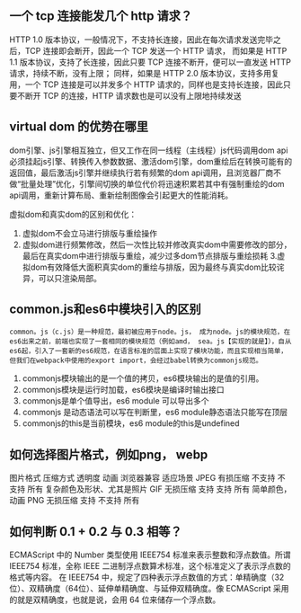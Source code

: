 ## 一个 tcp 连接能发几个 http 请求？

 HTTP 1.0 版本协议，一般情况下，不支持长连接，因此在每次请求发送完毕之后，TCP 连接即会断开，因此一个 TCP 发送一个 HTTP 请求，
而如果是 HTTP 1.1 版本协议，支持了长连接，因此只要 TCP 连接不断开，便可以一直发送 HTTP 请求，持续不断，没有上限；
同样，如果是 HTTP 2.0 版本协议，支持多用复用，一个 TCP 连接是可以并发多个 HTTP 请求的，同样也是支持长连接，因此只要不断开 TCP 的连接，HTTP 请求数也是可以没有上限地持续发送

## virtual dom 的优势在哪里

dom引擎、js引擎相互独立，但又工作在同一线程（主线程）js代码调用dom api必须挂起js引擎、转换传入参数数据、激活dom引擎，dom重绘后在转换可能有的返回值，最后激活js引擎并继续执行若有频繁的dom api调用，且浏览器厂商不做“批量处理”优化，引擎间切换的单位代价将迅速积累若其中有强制重绘的dom api调用，重新计算布局、重新绘制图像会引起更大的性能消耗。

虚拟dom和真实dom的区别和优化：

1. 虚拟dom不会立马进行排版与重绘操作
2. 虚拟dom进行频繁修改，然后一次性比较并修改真实dom中需要修改的部分，最后在真实dom中进行排版与重绘，减少过多dom节点排版与重绘损耗
3.虚拟dom有效降低大面积真实dom的重绘与排版，因为最终与真实dom比较诧异，可以只渲染局部。

## common.js和es6中模块引入的区别

    common。js（c.js）是一种规范，最初被应用于node。js， 成为node。js的模块规范，在es6出来之前，前端也实现了一套相同的模块规范（例如amd， sea。js【实现的就是】），自从es6起，引入了一套新的es6规范，在语言标准的层面上实现了模块功能，而且实现相当简单，但我们在webpack中使用的export import，会经过babel转换为commonjs规范。

1. commonjs模块输出的是一个值的拷贝，es6模块输出的是值的引用。
1. commonjs模块是运行时加载，es6模块是编译时输出接口
1. commonjs是单个值导出，es6 module 可以导出多个
1. commonjs 是动态语法可以写在判断里，es6 module静态语法只能写在顶层
1. commonjs的this是当前模块，es6 module的this是undefined

## 如何选择图片格式，例如png， webp

图片格式	压缩方式	透明度	动画	浏览器兼容	适应场景
JPEG	  有损压缩	不支持	不支持	所有	复杂颜色及形状、尤其是照片
GIF	    无损压缩	支持	支持	所有	简单颜色，动画
PNG	    无损压缩	支持	不支持	所有

## 如何判断 0.1 + 0.2 与 0.3 相等？

ECMAScript 中的 Number 类型使用 IEEE754 标准来表示整数和浮点数值。所谓 IEEE754 标准，全称 IEEE 二进制浮点数算术标准，这个标准定义了表示浮点数的格式等内容。
在 IEEE754 中，规定了四种表示浮点数值的方式：单精确度（32位）、双精确度（64位）、延伸单精确度、与延伸双精确度。像 ECMAScript 采用的就是双精确度，也就是说，会用 64 位来储存一个浮点数。
